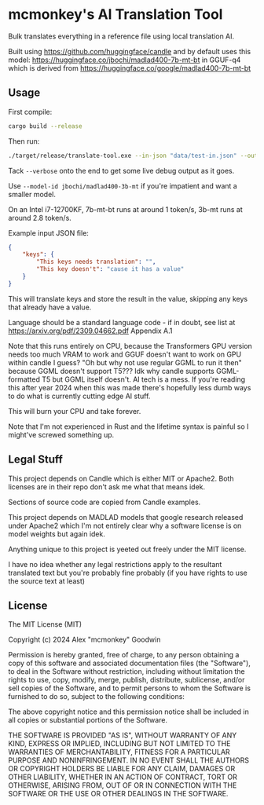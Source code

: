 # mcmonkey's AI Translation Tool

Bulk translates everything in a reference file using local translation AI.

Built using https://github.com/huggingface/candle and by default uses this model: https://huggingface.co/jbochi/madlad400-7b-mt-bt in GGUF-q4 which is derived from https://huggingface.co/google/madlad400-7b-mt-bt

## Usage

First compile:
```sh
cargo build --release
```

Then run:

```sh
./target/release/translate-tool.exe --in-json "data/test-in.json" --out-json "data/test-out.json" --language de
```

Tack `--verbose` onto the end to get some live debug output as it goes.

Use `--model-id jbochi/madlad400-3b-mt` if you're impatient and want a smaller model.

On an Intel i7-12700KF, 7b-mt-bt runs at around 1 token/s, 3b-mt runs at around 2.8 token/s.

Example input JSON file:
```json
{
    "keys": {
        "This keys needs translation": "",
        "This key doesn't": "cause it has a value"
    }
}
```

This will translate keys and store the result in the value, skipping any keys that already have a value.

Language should be a standard language code - if in doubt, see list at https://arxiv.org/pdf/2309.04662.pdf Appendix A.1

Note that this runs entirely on CPU, because the Transformers GPU version needs too much VRAM to work and GGUF doesn't want to work on GPU within candle I guess? "Oh but why not use regular GGML to run it then" because GGML doesn't support T5??? Idk why candle supports GGML-formatted T5 but GGML itself doesn't. AI tech is a mess. If you're reading this after year 2024 when this was made there's hopefully less dumb ways to do what is currently cutting edge AI stuff.

This will burn your CPU and take forever.

Note that I'm not experienced in Rust and the lifetime syntax is painful so I might've screwed something up.

## Legal Stuff

This project depends on Candle which is either MIT or Apache2. Both licenses are in their repo don't ask me what that means idek.

Sections of source code are copied from Candle examples.

This project depends on MADLAD models that google research released under Apache2 which I'm not entirely clear why a software license is on model weights but again idek.

Anything unique to this project is yeeted out freely under the MIT license.

I have no idea whether any legal restrictions apply to the resultant translated text but you're probably fine probably (if you have rights to use the source text at least)

## License

The MIT License (MIT)

Copyright (c) 2024 Alex "mcmonkey" Goodwin

Permission is hereby granted, free of charge, to any person obtaining a copy
of this software and associated documentation files (the "Software"), to deal
in the Software without restriction, including without limitation the rights
to use, copy, modify, merge, publish, distribute, sublicense, and/or sell
copies of the Software, and to permit persons to whom the Software is
furnished to do so, subject to the following conditions:

The above copyright notice and this permission notice shall be included in all
copies or substantial portions of the Software.

THE SOFTWARE IS PROVIDED "AS IS", WITHOUT WARRANTY OF ANY KIND, EXPRESS OR
IMPLIED, INCLUDING BUT NOT LIMITED TO THE WARRANTIES OF MERCHANTABILITY,
FITNESS FOR A PARTICULAR PURPOSE AND NONINFRINGEMENT. IN NO EVENT SHALL THE
AUTHORS OR COPYRIGHT HOLDERS BE LIABLE FOR ANY CLAIM, DAMAGES OR OTHER
LIABILITY, WHETHER IN AN ACTION OF CONTRACT, TORT OR OTHERWISE, ARISING FROM,
OUT OF OR IN CONNECTION WITH THE SOFTWARE OR THE USE OR OTHER DEALINGS IN THE
SOFTWARE.

